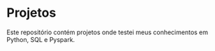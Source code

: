 # Projetos
Este repositório contém projetos onde testei meus conhecimentos em Python, SQL e Pyspark.
